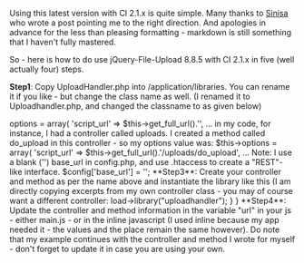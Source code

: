 Using this latest version with CI 2.1.x is quite simple. Many thanks to [Sinisa](http://stackoverflow.com/users/2167492/sinisa) who wrote a post pointing me to the right direction. And apologies in advance for the less than pleasing formatting - markdown is still something that I haven't fully 
mastered. 

So - here is how to do use jQuery-File-Upload 8.8.5 with CI 2.1.x in five (well actually four) steps. 

**Step1**: Copy UploadHandler.php into <yoursite>/application/libraries. You can rename it if you like - but change the class name as well. (I renamed it to Uploadhandler.php, and changed the classname to as given below) 

<?php
    class Uploadhandler {
    // Rest of the code as supplied
    }

**Step2**: In Uploadhandler.php (use the name as you have given above), change the option value for "script_url" to as below:

        $this->options = array(
            'script_url' => $this->get_full_url().'<your controller and method>',
         ...

in my code, for instance, I had a controller called uploads. I created a method called do_upload in this controller - so my options value was:

        $this->options = array(
            'script_url' => $this->get_full_url().'/uploads/do_upload',
         ...

Note: I use a blank ('') base_url in config.php, and use .htaccess to create a "REST"-like interface. 

$config['base_url']	= '';

**Step3**: Create your controller and method as per the name above and instantiate the library like this (I am directly copying excerpts from my own controller class - you may of course want a different controller:

<?php
class Uploads extends CI_Controller {

    public function __construct()
    {
        parent::__construct();
    }

    public function do_upload()
    {
        $this->load->library("uploadhandler");
    }
}


**Step4**: Update the controller and method information in the variable "url" in your js - either main.js - or in the inline javascript (I used inline because my app needed it - the values and the place remain the same however). Do note that my example continues with the controller and method I wrote for myself - don't forget to update it in case you are using your own. 

    <script type="text/javascript">
        $(function () {
            'use strict';
            var url = "<?=base_url()?>uploads/do_upload";
            $('#fileupload').fileupload({
                url: url,
                dataType: 'json',
                done: function (e, data) {
                    $.each(data.result.files, function (index, file) {
                        $('<p/>').text(file.name).appendTo('#files');
                    });
                },
                progressall: function (e, data) {
                    var progress = parseInt(data.loaded / data.total * 100, 10);
                    $('#progress .progress-bar').css(
                        'width',
                        progress + '%'
                    );
                }
            }).prop('disabled', !$.support.fileInput)
                .parent().addClass($.support.fileInput ? undefined : 'disabled');
        });
    </script>

**Step5**: Thats it. I created the relevant directories ('files') made sure it had write permissions for apache and it worked. 

I havent had the time to extract the code files and upload - in case anyone is interested, please let me know and I will be happy to put it up.

Please I want to know the code of the view and the controller or the complete example code to use jQuery file upload with codeigniter and the library UploadHandler.
I did not know how to contact you (dipan66) and so I write here.
Thank you! 